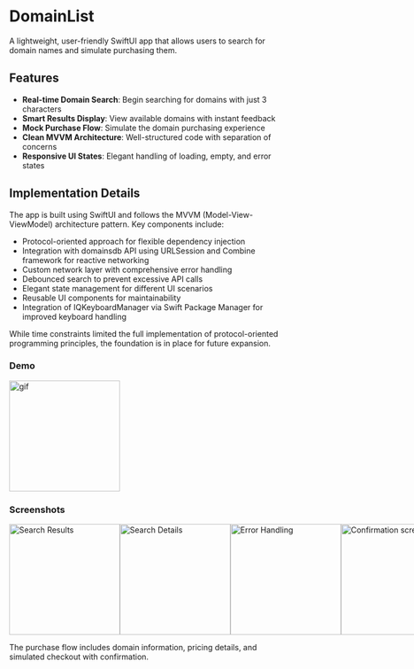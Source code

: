 # DomainList

A lightweight, user-friendly SwiftUI app that allows users to search for domain names and simulate purchasing them.

## Features

- **Real-time Domain Search**: Begin searching for domains with just 3 characters
- **Smart Results Display**: View available domains with instant feedback
- **Mock Purchase Flow**: Simulate the domain purchasing experience
- **Clean MVVM Architecture**: Well-structured code with separation of concerns
- **Responsive UI States**: Elegant handling of loading, empty, and error states

## Implementation Details

The app is built using SwiftUI and follows the MVVM (Model-View-ViewModel) architecture pattern. Key components include:

- Protocol-oriented approach for flexible dependency injection
- Integration with domainsdb API using URLSession and Combine framework for reactive networking
- Custom network layer with comprehensive error handling
- Debounced search to prevent excessive API calls
- Elegant state management for different UI scenarios
- Reusable UI components for maintainability
- Integration of IQKeyboardManager via Swift Package Manager for improved keyboard handling

While time constraints limited the full implementation of protocol-oriented programming principles, the foundation is in place for future expansion.
### Demo
<div align="leading">
  <img src="https://github.com/user-attachments/assets/10279649-edfe-4ce8-bbf0-2a90af2cdec0" alt="gif" width="200">
</div>

### Screenshots
<div style="display: flex; justify-content: space-between;">
  <img src="https://github.com/user-attachments/assets/9edcb0c0-b5c8-4e1a-bf36-2d06c8cce68f" width="200" alt="Search Results">
  <img src="https://github.com/user-attachments/assets/118d4df3-3824-4416-ba65-b703d608a615" width="200" alt="Search Details">
  <img src="https://github.com/user-attachments/assets/c7903c8c-402d-4853-9c4f-d813ee38c66e" width="200" alt="Error Handling">
  <img src="https://github.com/user-attachments/assets/a859da4f-62e4-4182-b0b4-ca1b6a57fb00" width="200" alt="Confirmation screen"> 
  <img src="https://github.com/user-attachments/assets/1a4933ff-1bdc-45a8-9c99-e53d6781f469" width="200" alt="purchase success screen"> 
</div>


The purchase flow includes domain information, pricing details, and simulated checkout with confirmation.
